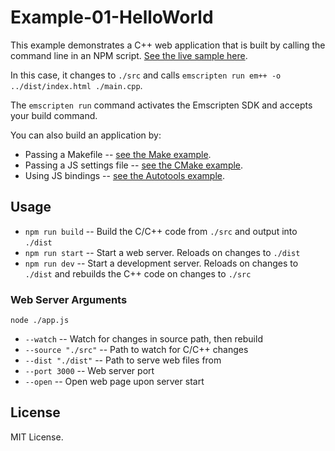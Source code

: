 # Example-01-HelloWorld

This example demonstrates a C++ web application that is built by calling the command line
in an NPM script. [See the live sample here](https://devappd.github.io/emscripten-npm-examples/Example-01-HelloWorld/dist/index.html).

In this case, it changes to `./src` and calls `emscripten run em++ -o ../dist/index.html ./main.cpp`.

The `emscripten run` command activates the Emscripten SDK and accepts your build command.

You can also build an application by:

* Passing a Makefile -- [see the Make example](https://github.com/devappd/emscripten-npm-examples/tree/master/Example-02-Make).
* Passing a JS settings file -- [see the CMake example](https://github.com/devappd/emscripten-npm-examples/tree/master/Example-03-CMake).
* Using JS bindings -- [see the Autotools example](https://github.com/devappd/emscripten-npm-examples/tree/master/Example-04-Autotools).

## Usage

* `npm run build` -- Build the C/C++ code from `./src` and output into `./dist`
* `npm run start` -- Start a web server. Reloads on changes to `./dist`
* `npm run dev` -- Start a development server. Reloads on changes to `./dist` and rebuilds the C++
code on changes to `./src`

### Web Server Arguments

`node ./app.js`

* `--watch` -- Watch for changes in source path, then rebuild
* `--source "./src"` -- Path to watch for C/C++ changes
* `--dist "./dist"` -- Path to serve web files from
* `--port 3000` -- Web server port
* `--open` -- Open web page upon server start

## License

MIT License.
